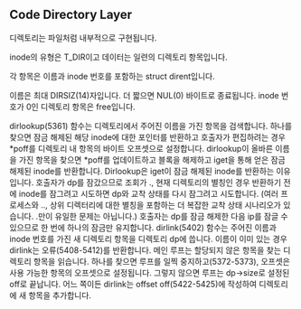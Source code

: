 ## Code Directory Layer

디렉토리는 파일처럼 내부적으로 구현됩니다. 

inode의 유형은 T_DIR이고 데이터는 일련의 디렉토리 항목입니다. 

각 항목은 이름과 inode 번호를 포함하는 struct dirent입니다. 

이름은 최대 DIRSIZ(14)자입니다. 더 짧으면 NUL(0) 바이트로 종료됩니다. inode 번호가 0인 디렉토리 항목은 free입니다.



dirlookup(5361) 함수는 디렉토리에서 주어진 이름을 가진 항목을 검색합니다. 하나를 찾으면 잠금 해제된 해당 inode에 대한 포인터를 반환하고 호출자가 편집하려는 경우 *poff를 디렉토리 내 항목의 바이트 오프셋으로 설정합니다. dirlookup이 올바른 이름을 가진 항목을 찾으면 *poff를 업데이트하고 블록을 해제하고 iget을 통해 얻은 잠금 해제된 inode를 반환합니다. Dirlookup은 iget이 잠금 해제된 inode를 반환하는 이유입니다. 호출자가 dp를 잠갔으므로 조회가 ., 현재 디렉토리의 별칭인 경우 반환하기 전에 inode를 잠그려고 시도하면 dp와 교착 상태를 다시 잠그려고 시도합니다. (여러 프로세스와 .., 상위 디렉터리에 대한 별칭을 포함하는 더 복잡한 교착 상태 시나리오가 있습니다. .만이 유일한 문제는 아닙니다.) 호출자는 dp를 잠금 해제한 다음 ip를 잠글 수 있으므로 한 번에 하나의 잠금만 유지합니다.
dirlink(5402) 함수는 주어진 이름과 inode 번호를 가진 새 디렉토리 항목을 디렉토리 dp에 씁니다. 이름이 이미 있는 경우 dirlink는 오류(5408-5412)를 반환합니다. 메인 루프는 할당되지 않은 항목을 찾는 디렉토리 항목을 읽습니다. 하나를 찾으면 루프를 일찍 중지하고(5372-5373), 오프셋은 사용 가능한 항목의 오프셋으로 설정됩니다. 그렇지 않으면 루프는 dp->size로 설정된 off로 끝납니다. 어느 쪽이든 dirlink는 offset off(5422-5425)에 작성하여 디렉토리에 새 항목을 추가합니다.


